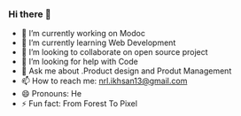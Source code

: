 ### Hi there 👋


- 🔭 I’m currently working on Modoc
- 🌱 I’m currently learning Web Development
- 👯 I’m looking to collaborate on open source project
- 🤔 I’m looking for help with Code
- 💬 Ask me about .Product design and Produt Management
- 📫 How to reach me: nrl.ikhsan13@gmail.com
- 😄 Pronouns: He
- ⚡ Fun fact: From Forest To Pixel

